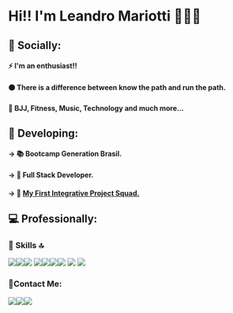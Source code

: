# Hi!! I'm Leandro Mariotti 💪😀🤘

## 👨 Socially:

#### ⚡ I'm an enthusiast!!
#### ⚫ There is a difference between know the path and run the path.
#### 💓 BJJ, Fitness, Music, Technology and much more...

## 📝 Developing:

#### →	📚 Bootcamp Generation Brasil.
#### →	🎯 Full Stack Developer.
#### →	🚀 <a href="https://donate-skills.herokuapp.com">My First Integrative Project Squad.</a>


## 💻 Professionally:

### 🚀 Skills 🔝
<img src="https://img.shields.io/badge/java-%23ED8B00.svg?&style=for-the-badge&logo=java&logoColor=white" /><img src="https://img.shields.io/badge/spring%20-%236DB33F.svg?&style=for-the-badge&logo=spring&logoColor=white" /><img src="https://img.shields.io/badge/mysql-%2300f.svg?&style=for-the-badge&logo=mysql&logoColor=white" />
<img src="https://img.shields.io/badge/html5%20-%23E34F26.svg?&style=for-the-badge&logo=html5&logoColor=white" /><img src="https://img.shields.io/badge/css3%20-%231572B6.svg?&style=for-the-badge&logo=css3&logoColor=white" /><img src="https://img.shields.io/badge/javascript%20-%23323330.svg?&style=for-the-badge&logo=javascript&logoColor=%23F7DF1E" /><img src="https://img.shields.io/badge/typescript%20-%23007ACC.svg?&style=for-the-badge&logo=typescript&logoColor=white" /> <img src="https://img.shields.io/badge/bootstrap%20-%23563D7C.svg?&style=for-the-badge&logo=bootstrap&logoColor=white" /> <img src="https://img.shields.io/badge/angular%20-%23DD0031.svg?&style=for-the-badge&logo=angular&logoColor=white" />

### 📱Contact Me:
<img src="https://img.shields.io/badge/gmail-D14836?&style=for-the-badge&logo=gmail&logoColor=white" /><a href = "https://www.linkedin.com/in/leandromariotti"><img src="https://img.shields.io/badge/linkedin-%230077B5.svg?&style=for-the-badge&logo=linkedin&logoColor=white" /></a><img src="https://img.shields.io/badge/github-%23100000.svg?&style=for-the-badge&logo=github&logoColor=white" />





